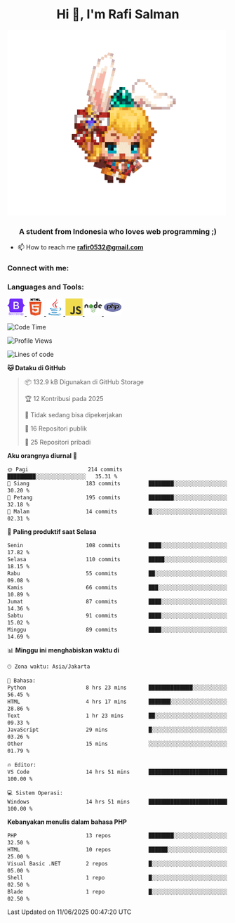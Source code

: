 <h1 align="center">Hi 👋, I'm Rafi Salman</h1>
<img src="img/lp.gif" /> 
<h3 align="center">A student from Indonesia who loves web programming ;)</h3>

- 📫 How to reach me **rafir0532@gmail.com**

<h3 align="left">Connect with me:</h3>
<p align="left">
</p>

<h3 align="left">Languages and Tools:</h3>
<p align="left"> <a href="https://getbootstrap.com" target="_blank" rel="noreferrer"> <img src="https://raw.githubusercontent.com/devicons/devicon/master/icons/bootstrap/bootstrap-plain-wordmark.svg" alt="bootstrap" width="40" height="40"/> </a> <a href="https://www.w3.org/html/" target="_blank" rel="noreferrer"> <img src="https://raw.githubusercontent.com/devicons/devicon/master/icons/html5/html5-original-wordmark.svg" alt="html5" width="40" height="40"/> </a> <a href="https://www.java.com" target="_blank" rel="noreferrer"> <img src="https://raw.githubusercontent.com/devicons/devicon/master/icons/java/java-original.svg" alt="java" width="40" height="40"/> </a> <a href="https://developer.mozilla.org/en-US/docs/Web/JavaScript" target="_blank" rel="noreferrer"> <img src="https://raw.githubusercontent.com/devicons/devicon/master/icons/javascript/javascript-original.svg" alt="javascript" width="40" height="40"/> </a> <a href="https://nodejs.org" target="_blank" rel="noreferrer"> <img src="https://raw.githubusercontent.com/devicons/devicon/master/icons/nodejs/nodejs-original-wordmark.svg" alt="nodejs" width="40" height="40"/> </a> <a href="https://www.php.net" target="_blank" rel="noreferrer"> <img src="https://raw.githubusercontent.com/devicons/devicon/master/icons/php/php-original.svg" alt="php" width="40" height="40"/> </a> </p>

<!--START_SECTION:waka-->
![Code Time](http://img.shields.io/badge/Code%20Time-420%20hrs%2032%20mins-blue)

![Profile Views](http://img.shields.io/badge/Profil%20dilihat-0-blue)

![Lines of code](https://img.shields.io/badge/Sejak%20Hello%20World%20aku%20telah%20menulis-1.8%20million%20baris%20kode-blue)

**🐱 Dataku di GitHub** 

> 📦 132.9 kB Digunakan di GitHub Storage 
 > 
> 🏆 12 Kontribusi pada 2025
 > 
> 🚫 Tidak sedang bisa dipekerjakan
 > 
> 📜 16 Repositori publik 
 > 
> 🔑 25 Repositori pribadi 
 > 
**Aku orangnya diurnal 🐤** 

```text
🌞 Pagi                   214 commits         █████████░░░░░░░░░░░░░░░░   35.31 % 
🌆 Siang                  183 commits         ████████░░░░░░░░░░░░░░░░░   30.20 % 
🌃 Petang                 195 commits         ████████░░░░░░░░░░░░░░░░░   32.18 % 
🌙 Malam                  14 commits          █░░░░░░░░░░░░░░░░░░░░░░░░   02.31 % 
```
📅 **Paling produktif saat Selasa** 

```text
Senin                    108 commits         ████░░░░░░░░░░░░░░░░░░░░░   17.82 % 
Selasa                   110 commits         █████░░░░░░░░░░░░░░░░░░░░   18.15 % 
Rabu                     55 commits          ██░░░░░░░░░░░░░░░░░░░░░░░   09.08 % 
Kamis                    66 commits          ███░░░░░░░░░░░░░░░░░░░░░░   10.89 % 
Jumat                    87 commits          ████░░░░░░░░░░░░░░░░░░░░░   14.36 % 
Sabtu                    91 commits          ████░░░░░░░░░░░░░░░░░░░░░   15.02 % 
Minggu                   89 commits          ████░░░░░░░░░░░░░░░░░░░░░   14.69 % 
```


📊 **Minggu ini menghabiskan waktu di** 

```text
🕑︎ Zona waktu: Asia/Jakarta

💬 Bahasa: 
Python                   8 hrs 23 mins       ██████████████░░░░░░░░░░░   56.45 % 
HTML                     4 hrs 17 mins       ███████░░░░░░░░░░░░░░░░░░   28.86 % 
Text                     1 hr 23 mins        ██░░░░░░░░░░░░░░░░░░░░░░░   09.33 % 
JavaScript               29 mins             █░░░░░░░░░░░░░░░░░░░░░░░░   03.26 % 
Other                    15 mins             ░░░░░░░░░░░░░░░░░░░░░░░░░   01.79 % 

🔥 Editor: 
VS Code                  14 hrs 51 mins      █████████████████████████   100.00 % 

💻 Sistem Operasi: 
Windows                  14 hrs 51 mins      █████████████████████████   100.00 % 
```

**Kebanyakan menulis dalam bahasa PHP** 

```text
PHP                      13 repos            ████████░░░░░░░░░░░░░░░░░   32.50 % 
HTML                     10 repos            ██████░░░░░░░░░░░░░░░░░░░   25.00 % 
Visual Basic .NET        2 repos             █░░░░░░░░░░░░░░░░░░░░░░░░   05.00 % 
Shell                    1 repo              █░░░░░░░░░░░░░░░░░░░░░░░░   02.50 % 
Blade                    1 repo              █░░░░░░░░░░░░░░░░░░░░░░░░   02.50 % 
```




 Last Updated on 11/06/2025 00:47:20 UTC
<!--END_SECTION:waka-->
